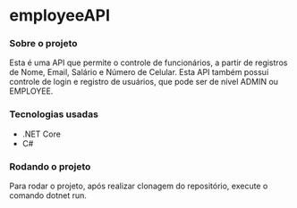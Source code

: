 # employeeAPI

### Sobre o projeto
Esta é uma API que permite o controle de funcionários, a partir de registros de Nome, Email, Salário e Número de Celular. Esta API também possuí controle de login
e registro de usuários, que pode ser de nível ADMIN ou EMPLOYEE.

### Tecnologias usadas
* .NET Core
* C#

### Rodando o projeto
Para rodar o projeto, após realizar clonagem do repositório, execute o comando dotnet run.


